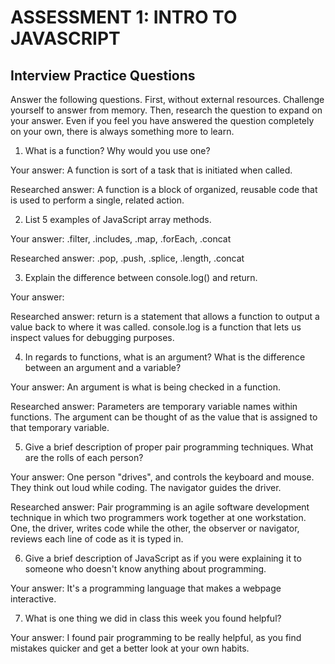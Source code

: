 # ASSESSMENT 1: INTRO TO JAVASCRIPT
## Interview Practice Questions

Answer the following questions. First, without external resources. Challenge yourself to answer from memory. Then, research the question to expand on your answer. Even if you feel you have answered the question completely on your own, there is always something more to learn.   

1. What is a function? Why would you use one?

  Your answer: A function is sort of a task that is initiated when called.

  Researched answer: A function is a block of organized, reusable code that is used to perform a single, related action.



2. List 5 examples of JavaScript array methods.

  Your answer: .filter, .includes, .map, .forEach, .concat

  Researched answer: .pop, .push, .splice, .length, .concat



3. Explain the difference between console.log() and return.

  Your answer:

  Researched answer: return is a statement that allows a function to output a value back to where it was called. 
  console.log is a function that lets us inspect values for debugging purposes. 



4. In regards to functions, what is an argument? What is the difference between an argument and a variable?

  Your answer: An argument is what is being checked in a function.

  Researched answer: Parameters are temporary variable names within functions. 
  The argument can be thought of as the value that is assigned to that temporary variable. 



5. Give a brief description of proper pair programming techniques. What are the rolls of each person?

  Your answer: One person "drives", and controls the keyboard and mouse. They think out loud while coding. The navigator guides the driver.

  Researched answer: Pair programming is an agile software development technique in which two programmers work together at one workstation. 
  One, the driver, writes code while the other, the observer or navigator, reviews each line of code as it is typed in.




6. Give a brief description of JavaScript as if you were explaining it to someone who doesn't know anything about programming.

  Your answer: It's a programming language that makes a webpage interactive.


7. What is one thing we did in class this week you found helpful?  

  Your answer: I found pair programming to be really helpful, as you find mistakes quicker and get a better look at your own habits.
